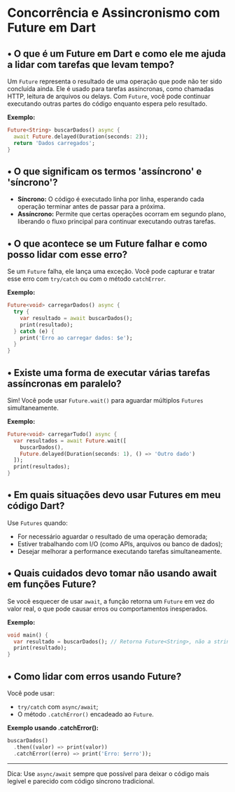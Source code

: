 # Concorrência e Assincronismo com Future em Dart

## • O que é um Future em Dart e como ele me ajuda a lidar com tarefas que levam tempo?
Um `Future` representa o resultado de uma operação que pode não ter sido concluída ainda. Ele é usado para tarefas assíncronas, como chamadas HTTP, leitura de arquivos ou delays. Com `Future`, você pode continuar executando outras partes do código enquanto espera pelo resultado.

**Exemplo:**
```dart
Future<String> buscarDados() async {
  await Future.delayed(Duration(seconds: 2));
  return 'Dados carregados';
}
```

## • O que significam os termos 'assíncrono' e 'síncrono'?
- **Síncrono:** O código é executado linha por linha, esperando cada operação terminar antes de passar para a próxima.
- **Assíncrono:** Permite que certas operações ocorram em segundo plano, liberando o fluxo principal para continuar executando outras tarefas.

## • O que acontece se um Future falhar e como posso lidar com esse erro?
Se um `Future` falha, ele lança uma exceção. Você pode capturar e tratar esse erro com `try/catch` ou com o método `catchError`.

**Exemplo:**
```dart
Future<void> carregarDados() async {
  try {
    var resultado = await buscarDados();
    print(resultado);
  } catch (e) {
    print('Erro ao carregar dados: $e');
  }
}
```

## • Existe uma forma de executar várias tarefas assíncronas em paralelo?
Sim! Você pode usar `Future.wait()` para aguardar múltiplos `Futures` simultaneamente.

**Exemplo:**
```dart
Future<void> carregarTudo() async {
  var resultados = await Future.wait([
    buscarDados(),
    Future.delayed(Duration(seconds: 1), () => 'Outro dado')
  ]);
  print(resultados);
}
```

## • Em quais situações devo usar Futures em meu código Dart?
Use `Futures` quando:
- For necessário aguardar o resultado de uma operação demorada;
- Estiver trabalhando com I/O (como APIs, arquivos ou banco de dados);
- Desejar melhorar a performance executando tarefas simultaneamente.

## • Quais cuidados devo tomar não usando await em funções Future?
Se você esquecer de usar `await`, a função retorna um `Future` em vez do valor real, o que pode causar erros ou comportamentos inesperados.

**Exemplo:**
```dart
void main() {
  var resultado = buscarDados(); // Retorna Future<String>, não a string!
  print(resultado);
}
```

## • Como lidar com erros usando Future?
Você pode usar:
- `try/catch` com `async/await`;
- O método `.catchError()` encadeado ao `Future`.

**Exemplo usando .catchError():**
```dart
buscarDados()
  .then((valor) => print(valor))
  .catchError((erro) => print('Erro: $erro'));
```

---

Dica: Use `async/await` sempre que possível para deixar o código mais legível e parecido com código síncrono tradicional.
